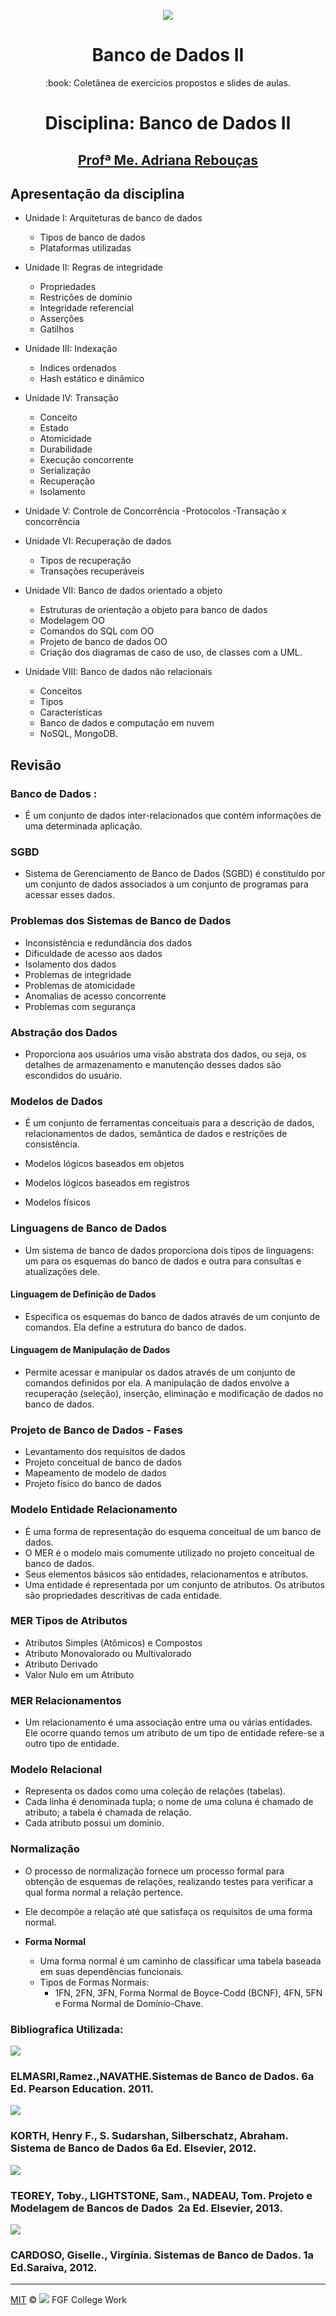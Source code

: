 <p align="center">
<img src="http://www.impacta.com.br/blog/wp-content/uploads/2017/10/header_banco_de_dados_sql.jpg">
</p>
<h1 align="center">Banco de Dados II</h1>
<p align="center">:book: Coletânea de exercícios propostos e slides de aulas.</p>


<h1 align="center">Disciplina: Banco de Dados II</h1>
<h2 align="center"><a href="http://lattes.cnpq.br/3109895561145359">Profª Me. Adriana Rebouças</a></h2>

## Apresentação da disciplina 

- Unidade I: Arquiteturas de banco de dados 
  - Tipos de banco de dados 
  - Plataformas utilizadas 

- Unidade II: Regras de integridade
  - Propriedades 
  - Restrições de domínio 
  - Integridade referencial 
  - Asserções 
  - Gatilhos  
  
- Unidade III: Indexação 
  - Indices ordenados 
  - Hash estático e dinâmico
  
- Unidade IV: Transação 
  - Conceito 
  - Estado  
  - Atomicidade
  - Durabilidade 
  - Execução concorrente 
  - Serialização 
  - Recuperação 
  - Isolamento
  
- Unidade V: Controle de Concorrência 
  -Protocolos 
  -Transação x concorrência 
  
- Unidade VI: Recuperação de dados 
  - Tipos de recuperação 
  - Transações recuperáveis 
  
- Unidade VII: Banco de dados orientado a objeto 
  - Estruturas de orientação a objeto para banco de dados  
  - Modelagem OO 
  - Comandos do  SQL com OO 
  - Projeto de banco de dados  OO 
  - Criação dos diagramas de caso de uso, de classes com a UML.   

- Unidade VIII:  Banco de dados não relacionais 
  - Conceitos 
  - Tipos 
  - Características 
  - Banco de dados e computação em nuvem 
  - NoSQL, MongoDB. 


## Revisão

### Banco de Dados :
  - É um conjunto de dados inter-relacionados que contém informações de uma determinada aplicação.
  
### SGBD
  - Sistema de Gerenciamento de Banco de Dados (SGBD) é constituído por um conjunto de dados associados a um conjunto de programas para acessar esses dados.
  
### Problemas dos Sistemas de Banco de Dados
  - Inconsistência e redundância dos dados 
  - Dificuldade de acesso aos dados 
  - Isolamento dos dados 
  - Problemas de integridade 
  - Problemas de atomicidade 
  - Anomalias de acesso concorrente 
  - Problemas com segurança
  
### Abstração dos Dados

  - Proporciona aos usuários uma visão abstrata dos dados, ou seja, os detalhes de armazenamento e manutenção desses dados são escondidos do usuário. 
  
### Modelos de Dados

  - É um conjunto de ferramentas conceituais para a descrição de dados, relacionamentos de dados, semântica de dados e restrições de consistência.

  - Modelos lógicos baseados em objetos 
  - Modelos lógicos baseados em registros 
  - Modelos físicos 

### Linguagens de Banco de Dados 

  - Um sistema de banco de dados  proporciona dois tipos de linguagens: um para os esquemas do banco de dados e outra para consultas e atualizações dele. 
  
#### Linguagem de Definição de Dados

  - Especifica os esquemas do banco de dados através de um conjunto de comandos. Ela define a  estrutura do banco de dados.

#### Linguagem de Manipulação de Dados 

  - Permite acessar e manipular os dados através de um conjunto de comandos definidos por ela. A manipulação de dados envolve a recuperação (seleção), inserção, eliminação e modificação de dados no banco de dados. 
  
### Projeto de Banco de Dados - Fases

  - Levantamento dos requisitos de dados 
  - Projeto conceitual de banco de dados 
  - Mapeamento de modelo de dados 
  - Projeto físico do banco de dados 
  
### Modelo Entidade Relacionamento

  - É uma forma de representação do esquema conceitual de um banco de dados.
  - O MER é o modelo mais comumente utilizado no projeto conceitual de banco de dados. 
  - Seus elementos básicos são entidades, relacionamentos e atributos.
  - Uma entidade é representada por um conjunto de atributos. Os atributos são propriedades descritivas de cada entidade.  

### MER Tipos de Atributos

  - Atributos Simples (Atômicos) e Compostos
  - Atributo Monovalorado ou Multivalorado
  - Atributo Derivado
  - Valor Nulo em um Atributo

### MER Relacionamentos

  - Um relacionamento  é uma associação entre uma ou várias entidades. Ele ocorre quando temos um atributo de um tipo de entidade refere-se a outro tipo de entidade. 
  
### Modelo Relacional 

  - Representa os dados como uma coleção de relações (tabelas). 
  - Cada linha é denominada tupla; o nome de uma coluna é chamado de atributo; a tabela é chamada de relação. 
  - Cada atributo possui um domínio.

### Normalização

- O processo de normalização fornece um processo formal para obtenção de esquemas de relações, realizando testes  para verificar a qual forma normal a  relação pertence. 

- Ele decompõe a relação até que satisfaça os requisitos de uma forma normal.

- **Forma Normal**
  - Uma forma normal é um caminho de classificar uma tabela baseada em suas dependências funcionais. 
  - Tipos de Formas Normais:
    - 1FN, 2FN, 3FN, Forma Normal de Boyce-Codd (BCNF), 4FN, 5FN e Forma Normal de Domínio-Chave.
    
    
 ### Bibliografica Utilizada:
 
 ![](http://pearson.vteximg.com.br/arquivos/ids/156655-264-362/Sistemas-de-Banco-de-Dados_9788579360855.jpg?v=635725689561070000)
 
### ELMASRI,Ramez.,NAVATHE.Sistemas de Banco de Dados.  6a Ed. Pearson Education. 2011. 
 
 ![](http://4.bp.blogspot.com/_aFYkUPKyX3M/Rxf-sUuBkKI/AAAAAAAABfM/Lu16szZ5aSI/s400/Sistema+de+Banco+de+Dados+-+Korth.jpg)
 
### KORTH, Henry F., S. Sudarshan, Silberschatz, Abraham. Sistema de Banco de Dados 6a Ed. Elsevier, 2012. 
 
 ![](http://d1pkzhm5uq4mnt.cloudfront.net/imagens/capas/25bc1d5c8339d1c049f6300bb9f832ebc3b20347.jpg)
 
### TEOREY, Toby., LIGHTSTONE, Sam., NADEAU, Tom. Projeto e Modelagem de Bancos de Dados ­ 2a Ed. Elsevier, 2013. 
 
 ![](https://images.livrariasaraiva.com.br/imagemnet/imagem.aspx/?pro_id=4060395&qld=90&l=430&a=-1)
 
### CARDOSO, Giselle., Virgínia. Sistemas de Banco de Dados. 1a Ed.Saraiva, 2012. 
 
 ---
[MIT](LICENSE) &copy; ![](http://res.cloudinary.com/marcialwushu/image/upload/c_scale,w_26/v1514915463/29687_Faculdade_Integrada_da_Grande_Fortaleza_ytbyse.jpg) FGF College Work

